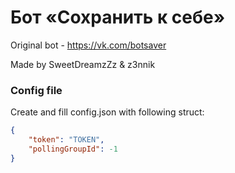 # Бот «Сохранить к себе» 

Original bot - https://vk.com/botsaver

Made by SweetDreamzZz & z3nnik

### Config file
Create and fill config.json with following struct:

```json
{
    "token": "TOKEN",
    "pollingGroupId": -1
}
```
